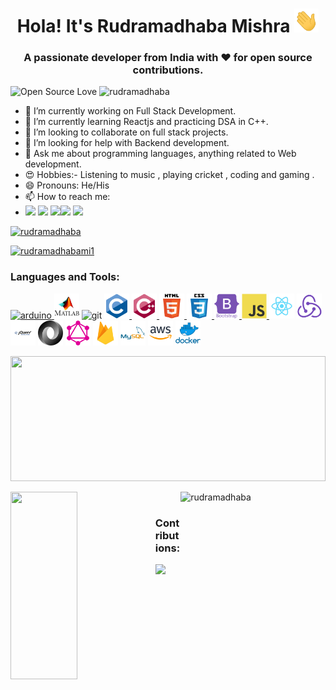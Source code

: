 <h1 align="center">Hola! It's Rudramadhaba Mishra <img src="https://raw.githubusercontent.com/ABSphreak/ABSphreak/master/gifs/Hi.gif" height="38px"></h1> 
<h3 align="center">A passionate developer from India with ❤️ for open source contributions.</h3>

![Open Source Love](https://badges.frapsoft.com/os/v2/open-source.svg?v=103) <img src="https://komarev.com/ghpvc/?username=rudramadhaba&label=Profile%20views&color=0e75b6&style=flat" alt="rudramadhaba" />

- 🔭 I’m currently working on Full Stack Development.
- 🌱 I’m currently learning Reactjs and practicing DSA in C++. 
- 👯 I’m looking to collaborate on full stack projects.
- 🤔 I’m looking for help with Backend development.
- 💬 Ask me about programming languages, anything related to Web development.
- 😍 Hobbies:- Listening to music , playing cricket , coding and gaming .
- 😄 Pronouns: He/His
- 📫 How to reach me:
- <a>[<img src="https://img.icons8.com/fluent/40/000000/gmail-new.png"/>](mailto:rudramadhabamishra@gmail.com)</a>  <a>[<img src="https://img.icons8.com/color/40/000000/linkedin.png"/>](https://www.linkedin.com/in/rudramadhaba-mishra-386a83176/)</a> <a>[<img src="https://img.icons8.com/color/40/000000/twitter--v1.png"/>](https://twitter.com/rudramadhabami1)</a><a>[<img src="https://img.icons8.com/fluent/40/000000/facebook-new.png"/>](https://www.facebook.com/rudramadhaba.mishra)</a> <a>[<img src="https://img.icons8.com/fluent/40/000000/instagram-new.png"/>](https://www.instagram.com/r.u.d.r.a_rm/)

<p align="left"> <a href="https://github.com/ryo-ma/github-profile-trophy"><img src="https://github-profile-trophy.vercel.app/?username=rudramadhaba" alt="rudramadhaba" /></a> </p>

<p align="left"> <a href="https://twitter.com/rudramadhabami1" target="blank"><img src="https://img.shields.io/twitter/follow/rudramadhabami1?logo=twitter&style=for-the-badge" alt="rudramadhabami1" /></a> </p>


<h3 align="left">Languages and Tools:</h3>
<p align="left"> <a href="https://www.arduino.cc/" target="_blank"> <img src="https://cdn.worldvectorlogo.com/logos/arduino-1.svg" alt="arduino" width="40" height="40"/> </a> <img src="https://raw.githubusercontent.com/github/explore/80688e429a7d4ef2fca1e82350fe8e3517d3494d/topics/matlab/matlab.png" alt="arduino" width="40" height="40"/> </a><img src="https://www.vectorlogo.zone/logos/git-scm/git-scm-icon.svg" alt="git" width="40" height="40"/> </a> </a> <a href="https://www.mysql.com/" target="_blank"> <a href="https://www.cprogramming.com/" target="_blank"> <img src="https://raw.githubusercontent.com/devicons/devicon/master/icons/c/c-original.svg" alt="c" width="40" height="40"/> </a> <a href="https://www.w3schools.com/cpp/" target="_blank"> <img src="https://raw.githubusercontent.com/devicons/devicon/master/icons/cplusplus/cplusplus-original.svg" alt="cplusplus" width="40" height="40"/> </a> <a href="https://www.w3.org/html/" target="_blank"> <img src="https://raw.githubusercontent.com/devicons/devicon/master/icons/html5/html5-original-wordmark.svg" alt="html5" width="40" height="40"/> <a href="https://www.w3schools.com/css/" target="_blank"> <img src="https://raw.githubusercontent.com/devicons/devicon/master/icons/css3/css3-original-wordmark.svg" alt="css3" width="40" height="40"/> </a> <a href="https://getbootstrap.com" target="_blank"> <img src="https://raw.githubusercontent.com/devicons/devicon/master/icons/bootstrap/bootstrap-plain-wordmark.svg" alt="bootstrap" width="40" height="40"/> </a> <a href="https://developer.mozilla.org/en-US/docs/Web/JavaScript" target="_blank"> <img src="https://raw.githubusercontent.com/devicons/devicon/master/icons/javascript/javascript-original.svg" alt="javascript" width="40" height="40"/> </a> <img src="https://raw.githubusercontent.com/github/explore/80688e429a7d4ef2fca1e82350fe8e3517d3494d/topics/react/react.png" alt="react" width="40" height="40"/> <img src="https://raw.githubusercontent.com/github/explore/80688e429a7d4ef2fca1e82350fe8e3517d3494d/topics/redux/redux.png" alt="redux" width="40" height="40"/></a> <img src="https://raw.githubusercontent.com/github/explore/80688e429a7d4ef2fca1e82350fe8e3517d3494d/topics/jquery/jquery.png" alt="mysql" width="40" height="40"/> </a> <img src="https://raw.githubusercontent.com/github/explore/80688e429a7d4ef2fca1e82350fe8e3517d3494d/topics/json/json.png" alt="json" width="40" height="40"/> </a> <img src="https://raw.githubusercontent.com/github/explore/e65ef46ef3e7bc457c93622f6a89fe8d3fd131d5/topics/graphql/graphql.png" alt="graphql" width="40" height="40"/> </a> <img src="https://raw.githubusercontent.com/github/explore/80688e429a7d4ef2fca1e82350fe8e3517d3494d/topics/firebase/firebase.png" alt="firebase" width="40" height="40"/> </a> <img src="https://raw.githubusercontent.com/devicons/devicon/master/icons/mysql/mysql-original-wordmark.svg" alt="mysql" width="40" height="40"/> </a>  <img src="https://raw.githubusercontent.com/github/explore/fbceb94436312b6dacde68d122a5b9c7d11f9524/topics/aws/aws.png" alt="aws" width="40" height="40"/> </a> <img src="https://raw.githubusercontent.com/github/explore/80688e429a7d4ef2fca1e82350fe8e3517d3494d/topics/docker/docker.png" alt="docker" width="40" height="40"/> </a>


<p align="center">
  <img height="200px" width="100%" src=https://github-readme-stats.vercel.app/api/top-langs/?username=RUDRAMADHABA&hide_title=true&hide_border=true&layout=compact&langs_count=10&theme=tokyonight>
</p>
<p><img align="right" width="46%" height="300px" src="https://github-readme-stats.vercel.app/api?username=RUDRAMADHABA&&show_icons=true&title_color=ffffff&icon_color=bb2acf&text_color=daf7dc&bg_color=191919" alt="rudramadhaba" /></p>

<p><img align="left" width="46%" height="300px" src="https://github-readme-streak-stats.herokuapp.com/?user=RUDRAMADHABA&show_icons=true&theme=tokyonight"/></p>
<br>
<h3 align="left">Contributions: </h3>
<p><img src="https://activity-graph.herokuapp.com/graph?username=RUDRAMADHABA&amp;theme=xcode&amp;hide_border=true&amp;area=true" style="max-width:100%;"></p>


